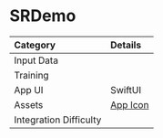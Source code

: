 # SRDemo 

| Category | Details |
|:---|:---|
| Input Data |  |
| Training |  |
| App UI | SwiftUI |
| Assets | [App Icon](https://pxhere.com/en/photo/913828) |
| Integration Difficulty |  |